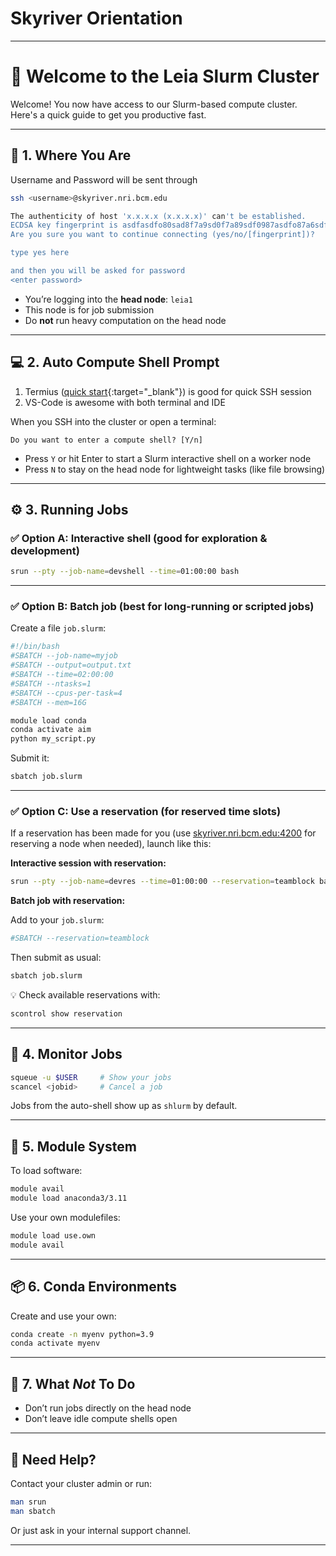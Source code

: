 # Skyriver Orientation

---

# 🚀 Welcome to the Leia Slurm Cluster

Welcome! You now have access to our Slurm-based compute cluster. Here's a quick guide to get you productive fast.

---

## 🧭 1. Where You Are

Username and Password will be sent through

```bash
ssh <username>@skyriver.nri.bcm.edu

The authenticity of host 'x.x.x.x (x.x.x.x)' can't be established.
ECDSA key fingerprint is asdfasdfo80sad8f7a9sd0f7a89sdf0987asdfo87a6sdf.
Are you sure you want to continue connecting (yes/no/[fingerprint])?

type yes here

and then you will be asked for password 
<enter password> 

```

- You’re logging into the **head node**: `leia1`
- This node is for job submission
- Do **not** run heavy computation on the head node

---

## 💻 2. Auto Compute Shell Prompt

1. Termius ([quick start](https://www.techrepublic.com/article/how-to-use-termius-ssh/){:target="_blank"}) is good for quick SSH session 
2. VS-Code is awesome with both terminal and IDE 

When you SSH into the cluster or open a terminal:

```
Do you want to enter a compute shell? [Y/n]

```

- Press `Y` or hit Enter to start a Slurm interactive shell on a worker node
- Press `N` to stay on the head node for lightweight tasks (like file browsing)

---

## ⚙️ 3. Running Jobs

### ✅ Option A: **Interactive shell** (good for exploration & development)

```bash
srun --pty --job-name=devshell --time=01:00:00 bash

```

---

### ✅ Option B: **Batch job** (best for long-running or scripted jobs)

Create a file `job.slurm`:

```bash
#!/bin/bash
#SBATCH --job-name=myjob
#SBATCH --output=output.txt
#SBATCH --time=02:00:00
#SBATCH --ntasks=1
#SBATCH --cpus-per-task=4
#SBATCH --mem=16G

module load conda
conda activate aim
python my_script.py

```

Submit it:

```bash
sbatch job.slurm

```

---

### ✅ Option C: **Use a reservation** (for reserved time slots)

If a reservation has been made for you (use [skyriver.nri.bcm.edu:4200](http://skyriver.nri.bcm.edu:4200) for reserving a node when needed), launch like this:

**Interactive session with reservation:**

```bash
srun --pty --job-name=devres --time=01:00:00 --reservation=teamblock bash

```

**Batch job with reservation:**

Add to your `job.slurm`:

```bash
#SBATCH --reservation=teamblock

```

Then submit as usual:

```bash
sbatch job.slurm

```

💡 Check available reservations with:

```bash
scontrol show reservation

```

---

## 🧪 4. Monitor Jobs

```bash
squeue -u $USER     # Show your jobs
scancel <jobid>     # Cancel a job

```

Jobs from the auto-shell show up as `shlurm` by default.

---

## 🧰 5. Module System

To load software:

```bash
module avail
module load anaconda3/3.11

```

Use your own modulefiles:

```bash
module load use.own
module avail

```

---

## 📦 6. Conda Environments

Create and use your own:

```bash
conda create -n myenv python=3.9
conda activate myenv

```

---

## 🛑 7. What *Not* To Do

- Don’t run jobs directly on the head node
- Don’t leave idle compute shells open

---

## 🙋 Need Help?

Contact your cluster admin or run:

```bash
man srun
man sbatch

```

Or just ask in your internal support channel.

---

